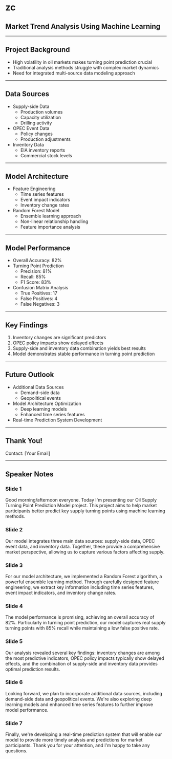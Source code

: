 # zc
## Market Trend Analysis Using Machine Learning

---

## Project Background

- High volatility in oil markets makes turning point prediction crucial
- Traditional analysis methods struggle with complex market dynamics
- Need for integrated multi-source data modeling approach

---

## Data Sources

- Supply-side Data
  - Production volumes
  - Capacity utilization
  - Drilling activity
- OPEC Event Data
  - Policy changes
  - Production adjustments
- Inventory Data
  - EIA inventory reports
  - Commercial stock levels

---

## Model Architecture

- Feature Engineering
  - Time series features
  - Event impact indicators
  - Inventory change rates
- Random Forest Model
  - Ensemble learning approach
  - Non-linear relationship handling
  - Feature importance analysis

---

## Model Performance

- Overall Accuracy: 82%
- Turning Point Prediction
  - Precision: 81%
  - Recall: 85%
  - F1 Score: 83%
- Confusion Matrix Analysis
  - True Positives: 17
  - False Positives: 4
  - False Negatives: 3

---

## Key Findings

1. Inventory changes are significant predictors
2. OPEC policy impacts show delayed effects
3. Supply-side and inventory data combination yields best results
4. Model demonstrates stable performance in turning point prediction

---

## Future Outlook

- Additional Data Sources
  - Demand-side data
  - Geopolitical events
- Model Architecture Optimization
  - Deep learning models
  - Enhanced time series features
- Real-time Prediction System Development

---

## Thank You!

Contact: [Your Email]

---

## Speaker Notes

### Slide 1
Good morning/afternoon everyone. Today I'm presenting our Oil Supply Turning Point Prediction Model project. This project aims to help market participants better predict key supply turning points using machine learning methods.

### Slide 2
Our model integrates three main data sources: supply-side data, OPEC event data, and inventory data. Together, these provide a comprehensive market perspective, allowing us to capture various factors affecting supply.

### Slide 3
For our model architecture, we implemented a Random Forest algorithm, a powerful ensemble learning method. Through carefully designed feature engineering, we extract key information including time series features, event impact indicators, and inventory change rates.

### Slide 4
The model performance is promising, achieving an overall accuracy of 82%. Particularly in turning point prediction, our model captures real supply turning points with 85% recall while maintaining a low false positive rate.

### Slide 5
Our analysis revealed several key findings: inventory changes are among the most predictive indicators, OPEC policy impacts typically show delayed effects, and the combination of supply-side and inventory data provides optimal prediction results.

### Slide 6
Looking forward, we plan to incorporate additional data sources, including demand-side data and geopolitical events. We're also exploring deep learning models and enhanced time series features to further improve model performance.

### Slide 7
Finally, we're developing a real-time prediction system that will enable our model to provide more timely analysis and predictions for market participants. Thank you for your attention, and I'm happy to take any questions. 